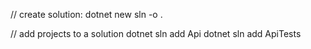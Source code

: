 // create solution:
dotnet new sln -o .

// add projects to a solution
dotnet sln add Api
dotnet sln add ApiTests
